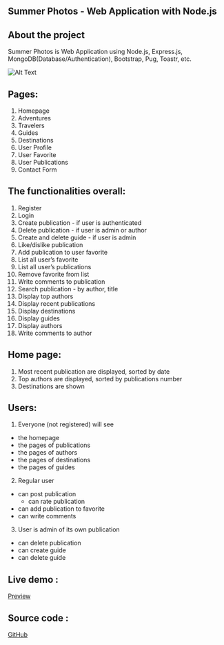## Summer Photos - Web Application with Node.js

## About the project

Summer Photos is Web Application using Node.js, Express.js, MongoDB(Database/Authentication), Bootstrap, Pug, Toastr, etc.

![Alt Text](https://github.com/LoraMS/Node.js-Express.js/blob/master/SummerPhotos/public/images/video-to-gif(2).gif)

## Pages:

1.	Homepage
2.	Adventures
3.	Travelers
4.	Guides
5.	Destinations
6.	User Profile
7.	User Favorite
8.	User Publications
9.  Contact Form 

## The functionalities overall:

1.	Register
2.	Login	
3.	Create publication - if user is  authenticated
4.	Delete publication - if user is admin or author
5.  Create and delete guide - if user is  admin
6.	Like/dislike publication
7.	Add publication to user favorite
8.	List all user’s  favorite
9.  List all user’s publications
9.	Remove favorite from list
10.	Write comments to publication
11.	Search publication - by author, title
12.	Display top authors
13.	Display recent publications
14.	Display destinations
15.	Display guides
16.	Display authors
17.	Write comments to author

## Home page: 

1.	Most recent publication are displayed, sorted by date
2.	Top authors are displayed, sorted by publications number
3.	Destinations are shown

## Users: 

1.	Everyone (not registered) will see
  -	the homepage
  -	the pages of publications
  -	the pages of authors
  - the pages of destinations
  -	the pages of guides
2.	Regular user
  -	can post publication
	- can rate publication
  - can add publication to favorite
  -	can write comments
3.	User is admin of its own publication
  - can delete publication
  - can create guide
  - can delete guide
  

## Live demo :

[Preview](https://summer-photos-89811.herokuapp.com/)

## Source code :

[GitHub](https://github.com/LoraMS/Node.js-Express.js/tree/master/SummerPhotos)


